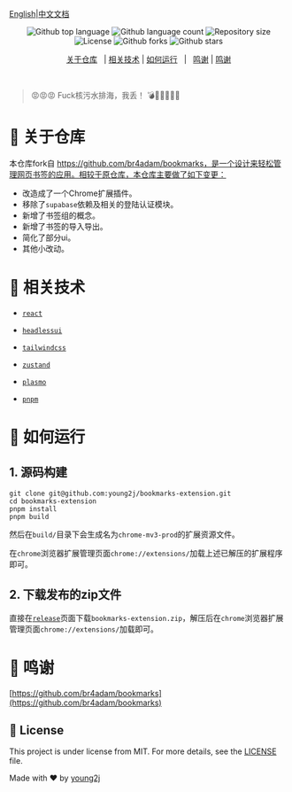 [English](./README.md)|[中文文档](./README.ZH_CN.md)

<p align="center">
  <img alt="Github top language" src="https://img.shields.io/github/languages/top/young2j/bookmarks-extension?color=56BEB8">
  <img alt="Github language count" src="https://img.shields.io/github/languages/count/young2j/bookmarks-extension?color=56BEB8">
  <img alt="Repository size" src="https://img.shields.io/github/repo-size/young2j/bookmarks-extension?color=56BEB8">
  <img alt="License" src="https://img.shields.io/github/license/young2j/bookmarks-extension?color=56BEB8">
<img alt="Github forks" src="https://img.shields.io/github/forks/young2j/bookmarks-extension?color=56BEB8" />
  <img alt="Github stars" src="https://img.shields.io/github/stars/young2j/bookmarks-extension?color=56BEB8" />
</p>


<p align="center">
  <a href="#dart-关于仓库">关于仓库</a>   |
  <a href="#hammer-相关技术">相关技术</a> |
  <a href="#rocket-如何运行">如何运行</a>   |  
  <a href="#handshake-鸣谢">鸣谢</a> | 
  <a href="#memo-License">鸣谢</a>
</p>



<br>

> 😡😡😡 Fuck核污水排海，我丢！ 💣🗾💥😤😤😤

# :dart: 关于仓库

本仓库fork自 https://github.com/br4adam/bookmarks，是一个设计来轻松管理网页书签的应用。相较于原仓库，本仓库主要做了如下变更：

* 改造成了一个Chrome扩展插件。
* 移除了`supabase`依赖及相关的登陆认证模块。
* 新增了书签组的概念。
* 新增了书签的导入导出。
* 简化了部分ui。
* 其他小改动。



# :hammer: 相关技术

* [`react`](https://react.docschina.org/)

* [`headlessui`](https://headlessui.com/)

* [`tailwindcss`](https://tailwind.nodejs.cn/)

* [`zustand`](https://zustand-cn.js.org/)

* [`plasmo`](https://www.plasmo.com/)

* [`pnpm`](https://www.pnpm.cn/)

  

# :rocket: 如何运行

## 1. 源码构建

```shell
git clone git@github.com:young2j/bookmarks-extension.git
cd bookmarks-extension
pnpm install
pnpm build
```

然后在`build/`目录下会生成名为`chrome-mv3-prod`的扩展资源文件。

在`chrome`浏览器扩展管理页面`chrome://extensions/`加载上述已解压的扩展程序即可。

## 2. 下载发布的zip文件

直接在[`release`](https://github.com/young2j/bookmarks-extension/releases)页面下载`bookmarks-extension.zip`，解压后在`chrome`浏览器扩展管理页面`chrome://extensions/`加载即可。



# :handshake: 鸣谢

 [https://github.com/br4adam/bookmarks](https://github.com/br4adam/bookmarks)



## :memo: License

This project is under license from MIT. For more details, see the [LICENSE](LICENSE.md) file.

Made with ❤️ by  [young2j](https://github.com/young2j)
